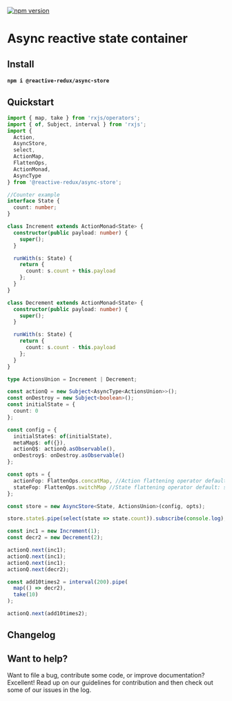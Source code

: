 [![npm version](https://badge.fury.io/js/%40reactive-redux%2Fasync-store.svg)](https://badge.fury.io/js/%40reactive-redux%2Fasync-store)

# Async reactive state container

## Install

#### `npm i @reactive-redux/async-store`

## Quickstart

```typescript
import { map, take } from 'rxjs/operators';
import { of, Subject, interval } from 'rxjs';
import {
  Action,
  AsyncStore,
  select,
  ActionMap,
  FlattenOps,
  ActionMonad,
  AsyncType
} from '@reactive-redux/async-store';

//Counter example
interface State {
  count: number;
}

class Increment extends ActionMonad<State> {
  constructor(public payload: number) {
    super();
  }

  runWith(s: State) {
    return {
      count: s.count + this.payload
    };
  }
}

class Decrement extends ActionMonad<State> {
  constructor(public payload: number) {
    super();
  }

  runWith(s: State) {
    return {
      count: s.count - this.payload
    };
  }
}

type ActionsUnion = Increment | Decrement;

const actionQ = new Subject<AsyncType<ActionsUnion>>();
const onDestroy = new Subject<boolean>();
const initialState = {
  count: 0
};

const config = {
  initialState$: of(initialState),
  metaMap$: of({}),
  actionQ$: actionQ.asObservable(),
  onDestroy$: onDestroy.asObservable()
};

const opts = {
  actionFop: FlattenOps.concatMap, //Action flattening operator default: concatMap
  stateFop: FlattenOps.switchMap //State flattening operator default: switchMap
};

const store = new AsyncStore<State, ActionsUnion>(config, opts);

store.state$.pipe(select(state => state.count)).subscribe(console.log);

const inc1 = new Increment(1);
const decr2 = new Decrement(2);

actionQ.next(inc1);
actionQ.next(inc1);
actionQ.next(inc1);
actionQ.next(decr2);

const add10times2 = interval(200).pipe(
  map(() => decr2),
  take(10)
);

actionQ.next(add10times2);
```

<!-- #### Counter example: [stackblitz](https://stackblitz.com/edit/async-store-counter) -->

<!-- #### [Full Example (stackblitz)](https://stackblitz.com/edit/async-store-todo) -->

## Changelog

## Want to help?

Want to file a bug, contribute some code, or improve documentation? Excellent! Read up on our
guidelines for contribution and then check out some of our issues in the log.
